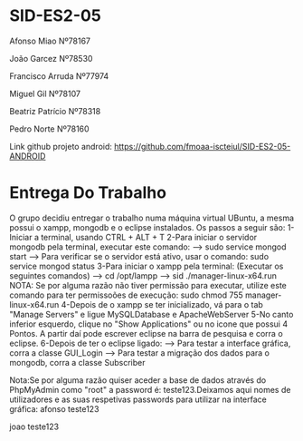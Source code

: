 # SID-ES2-05
Afonso Miao Nº78167

João Garcez Nº78530

Francisco Arruda Nº77974

Miguel Gil Nº78107

Beatriz Patrício Nº78318

Pedro Norte Nº78160


Link github projeto android: https://github.com/fmoaa-iscteiul/SID-ES2-05-ANDROID

# Entrega Do Trabalho
O grupo decidiu entregar o trabalho numa máquina virtual UBuntu, a mesma possui o xampp, mongodb e o eclipse instalados. Os passos a seguir são:
1-Iniciar a terminal, usando CTRL + ALT + T
2-Para iniciar o servidor mongodb pela terminal, executar este comando:
  --> sudo service mongod start
  --> Para verificar se o servidor está ativo, usar o comando: sudo service mongod status
3-Para iniciar o xampp pela terminal: (Executar os seguintes comandos)
  --> cd /opt/lampp
  --> sid ./manager-linux-x64.run
  NOTA: Se por alguma razão não tiver permissão para executar, utilize este comando para ter permissoões de execução: sudo chmod 755 manager-linux-x64.run
4-Depois de o xampp se ter inicializado, vá para o tab "Manage Servers" e ligue MySQLDatabase e ApacheWebServer
5-No canto inferior esquerdo, clique no "Show Applications" ou no icone que possui 4 Pontos. A partir daí pode escrever eclipse na barra de pesquisa e corra o eclipse.
6-Depois de ter o eclipse ligado:
  --> Para testar a interface gráfica, corra a classe GUI_Login
  --> Para testar a migração dos dados para o mongodb, corra a classe Subscriber

Nota:Se por alguma razão quiser aceder a base de dados através do PhpMyAdmin como "root" a password é: teste123.Deixamos aqui nomes de utilizadores e as suas respetivas passwords para utilizar na interface gráfica:
afonso
teste123

joao
teste123

